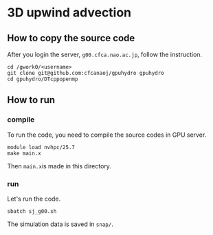 # 3D upwind advection

## How to copy the source code
After you login the server, `g00.cfca.nao.ac.jp`, follow the instruction.

    cd /gwork0/<username>
    git clone git@github.com:cfcanaoj/gpuhydro gpuhydro
    cd gpuhydro/DTcppopenmp
    

## How to run

### compile 
To run the code, you need to compile the source codes in GPU server.
    
    module load nvhpc/25.7
    make main.x
    
Then `main.x`is made in this directory.

### run
Let's run the code.
    
    sbatch sj_g00.sh
    
The simulation data is saved in `snap/`.

